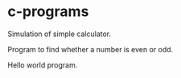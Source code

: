 # c-programs
Simulation of simple calculator.

Program to find whether a number is even or odd.

Hello world program.
